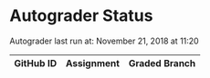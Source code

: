 # Autograder Status
Autograder last run at: November 21, 2018 at 11:20

| GitHub ID | Assignment | Graded Branch |
|-----------|------------|---------------|
